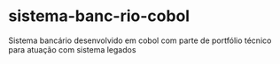# sistema-banc-rio-cobol
Sistema bancário desenvolvido em cobol com parte de portfólio técnico para atuação com sistema legados 
